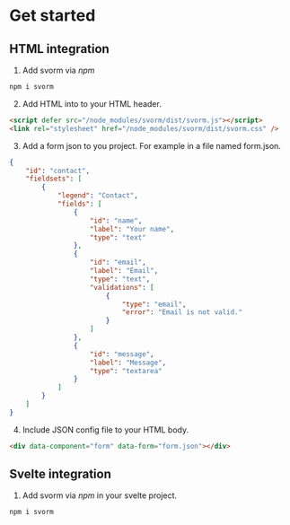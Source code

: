 # Get started

## HTML integration

1. Add svorm via *npm*

```cmd
npm i svorm
```

2. Add HTML into to your HTML header.

```html
<script defer src="/node_modules/svorm/dist/svorm.js"></script>
<link rel="stylesheet" href="/node_modules/svorm/dist/svorm.css" />
```

3. Add a form json to you project. For example in a file named form.json.

```json
{
    "id": "contact",
    "fieldsets": [
        {
            "legend": "Contact",
            "fields": [
                {
                    "id": "name",
                    "label": "Your name",
                    "type": "text"
                },
                {
                    "id": "email",
                    "label": "Email",
                    "type": "text",
                    "validations": [
                        {
                            "type": "email",
                            "error": "Email is not valid."
                        }
                    ]
                },
                {
                    "id": "message",
                    "label": "Message",
                    "type": "textarea"
                }
            ]
        }
    ]
}     
```

4. Include JSON config file to your HTML body.

```html
<div data-component="form" data-form="form.json"></div>
```

## Svelte integration

1. Add svorm via *npm* in your svelte project.

```cmd
npm i svorm 
```